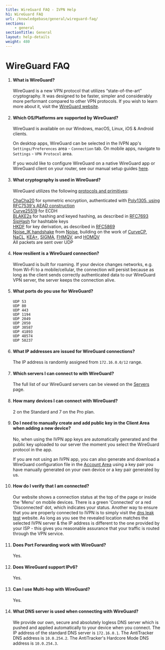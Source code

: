 ```yaml
---
title: WireGuard FAQ - IVPN Help
h1: WireGuard FAQ
url: /knowledgebase/general/wireguard-faq/
sections:
    - general
sectionTitle: General
layout: help-details
weight: 480
---
```

# WireGuard FAQ

1.  #### What is WireGuard?
    WireGuard is a new VPN protocol that utilizes “state-of-the-art” cryptography. It was designed to be faster, simpler and considerably more performant compared to other VPN protocols. If you wish to learn more about it, visit the [WireGuard website](https://www.wireguard.com/).

2.  #### Which OS/Platforms are supported by WireGuard?
    WireGuard is available on our Windows, macOS, Linux, iOS & Android clients. 
    
    On desktop apps, WireGuard can be selected in the IVPN app's `Settings/Preferences` area - `Connection` tab. On mobile apps, navigate to `Settings` - `VPN Protocol` area.
    
    If you would like to configure WireGuard on a native WireGuard app or WireGuard client on your router, see our manual setup guides [here](/apps/).

3.  #### What cryptography is used in WireGuard?
    WireGuard utilizes the following [protocols and primitives](https://www.wireguard.com/protocol/):

    <div markdown="1" class="notice notice--info">
    <a href="http://cr.yp.to/chacha.html">ChaCha20</a> for symmetric encryption, authenticated with <a href="http://cr.yp.to/mac.html">Poly1305, using <a href="https://tools.ietf.org/html/rfc7539">RFC7539's AEAD construction</a><br>
    <a href="http://cr.yp.to/ecdh.html">Curve25519</a> for ECDH<br>
    <a href="https://blake2.net/">BLAKE2s</a> for hashing and keyed hashing, as described in <a href="https://tools.ietf.org/html/rfc7693">RFC7693</a><br>
    <a href="http://cr.yp.to/siphash/siphash-20120918.pdf">SipHash</a> for hashtable keys<br>
    <a href="https://eprint.iacr.org/2010/264">HKDF</a> for key derivation, as described in <a href="https://tools.ietf.org/html/rfc5869">RFC5869</a><br>
    <a href="https://www.wireguard.com/protocol/#key-exchange-and-data-packets">Noise_IK handshake</a> from <a href="http://noiseprotocol.org/noise.pdf">Noise</a>, building on the work of <a href="http://www.curvecp.org/">CurveCP</a>, <a href="http://cr.yp.to/highspeed/naclcrypto-20090310.pdf">NaCL</a>, <a href="http://research.microsoft.com/en-us/um/people/klauter/security_of_kea_ake_protocol.pdf">KEA+</a>, <a href="http://webee.technion.ac.il/~hugo/sigma-pdf.pdf">SIGMA</a>, <a href="https://eprint.iacr.org/2009/408.pdf">FHMQV</a>, and <a href="https://eprint.iacr.org/2010/638.pdf">HOMQV</a><br>
    All packets are sent over UDP
    </div>

4.  #### How resilient is a WireGuard connection?
    WireGuard is built for roaming. If your device changes networks, e.g. from Wi-Fi to a mobile/cellular, the connection will persist because as long as the client sends correctly authenticated data to our WireGuard VPN server, the server keeps the connection alive.

5.  #### What ports do you use for WireGuard?
    ```
    UDP 53
    UDP 80
    UDP 443
    UDP 1194
    UDP 2049
    UDP 2050
    UDP 30587
    UDP 41893
    UDP 48574
    UDP 58237
    ```

6.  #### What IP addresses are issued for WireGuard connections?
    The IP address is randomly assigned from `172.16.0.0/12` range.

7.  #### Which servers I can connect to with WireGuard?
    The full list of our WireGuard servers can be viewed on the [Servers](/status/) page.

8.  #### How many devices I can connect with WireGuard?
    2 on the Standard and 7 on the Pro plan.

9.  #### Do I need to manually create and add public key in the Client Area when adding a new device?
    No, when using the IVPN app keys are automatically generated and the public key uploaded to our server the moment you select the WireGuard protocol in the app.

    If you are not using an IVPN app, you can also generate and download a WireGuard configuration file in the [Account Area](/account/wireguard-config) using a key pair you have manually generated on your own device or a key pair generated by us.

10. #### How do I verify that I am connected?
    Our website shows a connection status at the top of the page or inside the 'Menu' on mobile devices. There is a green 'Connected' or a red 'Disconnected' dot, which indicates your status. Another way to ensure that you are properly connected to IVPN is to simply visit the [dns leak test](https://www.dnsleaktest.com/) website. As long as you see the revealed location matches the selected IVPN server & the IP address is different to the one provided by your ISP - this gives you reasonable assurance that your traffic is routed through the VPN service.

11. #### Does Port Forwarding work with WireGuard?
    Yes.

12. #### Does WireGuard support IPv6?
    Yes.

13. #### Can I use Multi-hop with WireGuard?
    Yes.

14. #### What DNS server is used when connecting with WireGuard?
    We provide our own, secure and absolutely logless DNS server which is pushed and applied automatically to your device when you connect. The IP address of the standard DNS server is `172.16.0.1`. The AntiTracker DNS address is `10.0.254.2`. The AntiTracker's Hardcore Mode DNS address is `10.0.254.3`.
